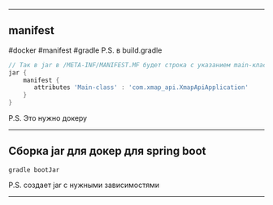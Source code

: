
---
## manifest
#docker #manifest #gradle 
P.S. в build.gradle
```gradle
// Так в jar в /META-INF/MANIFEST.MF будет строка с указанием main-класса  
jar {  
    manifest {  
       attributes 'Main-class' : 'com.xmap_api.XmapApiApplication'  
    }  
}
```

P.S. Это нужно докеру

---
## Сборка jar для докер для spring boot
```
gradle bootJar
```
P.S. создает jar с нужными зависимостями

---

